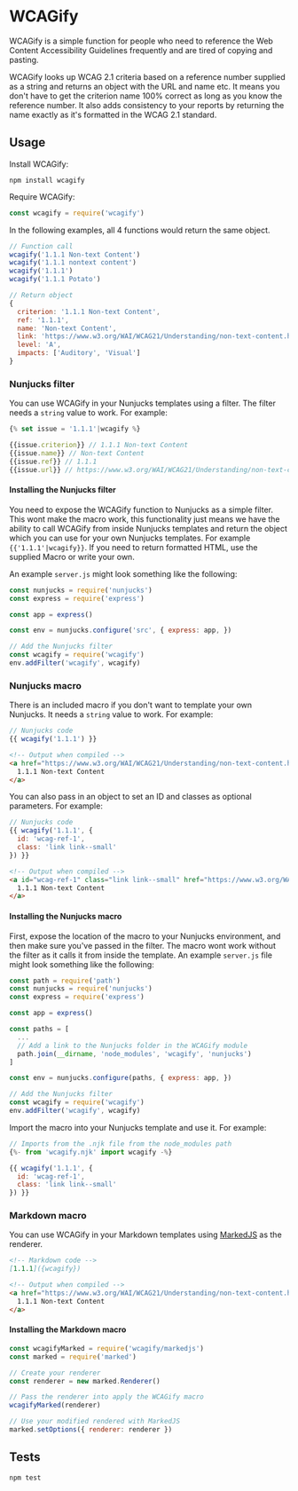 # WCAGify

WCAGify is a simple function for people who need to reference the Web Content Accessibility Guidelines frequently and are tired of copying and pasting.

WCAGify looks up WCAG 2.1 criteria based on a reference number supplied as a string and returns an object with the URL and name etc. It means you don't have to get the criterion name 100% correct as long as you know the reference number. It also adds consistency to your reports by returning the name exactly as it's formatted in the WCAG 2.1 standard.

## Usage

Install WCAGify:

```
npm install wcagify
```

Require WCAGify:
```javascript
const wcagify = require('wcagify')
```

In the following examples, all 4 functions would return the same object.

```javascript
// Function call
wcagify('1.1.1 Non-text Content')
wcagify('1.1.1 nontext content')
wcagify('1.1.1')
wcagify('1.1.1 Potato')

// Return object
{
  criterion: '1.1.1 Non-text Content',
  ref: '1.1.1',
  name: 'Non-text Content',
  link: 'https://www.w3.org/WAI/WCAG21/Understanding/non-text-content.html',
  level: 'A',
  impacts: ['Auditory', 'Visual']
}
```

### Nunjucks filter
You can use WCAGify in your Nunjucks templates using a filter. The filter needs a `string` value to work. For example:

```javascript
{% set issue = '1.1.1'|wcagify %}

{{issue.criterion}} // 1.1.1 Non-text Content
{{issue.name}} // Non-text Content
{{issue.ref}} // 1.1.1
{{issue.url}} // https://www.w3.org/WAI/WCAG21/Understanding/non-text-content.html
```

#### Installing the Nunjucks filter

You need to expose the WCAGify function to Nunjucks as a simple filter. This wont make the macro work, this functionality just means we have the ability to call WCAGify from inside Nunjucks templates and return the object which you can use for your own Nunjucks templates. For example `{{'1.1.1'|wcagify}}`. If you need to return formatted HTML, use the supplied Macro or write your own.

An example `server.js` might look something like the following:

```javascript
const nunjucks = require('nunjucks')
const express = require('express')

const app = express()

const env = nunjucks.configure('src', { express: app, })

// Add the Nunjucks filter
const wcagify = require('wcagify')
env.addFilter('wcagify', wcagify)
```

### Nunjucks macro

There is an included macro if you don't want to template your own Nunjucks. It needs a `string` value to work. For example:

```javascript
// Nunjucks code
{{ wcagify('1.1.1') }}
```

```html
<!-- Output when compiled -->
<a href="https://www.w3.org/WAI/WCAG21/Understanding/non-text-content.html">
  1.1.1 Non-text Content
</a>
```

You can also pass in an object to set an ID and classes as optional parameters. For example:

```javascript
// Nunjucks code
{{ wcagify('1.1.1', {
  id: 'wcag-ref-1',
  class: 'link link--small'
}) }}
```

```html
<!-- Output when compiled -->
<a id="wcag-ref-1" class="link link--small" href="https://www.w3.org/WAI/WCAG21/Understanding/non-text-content.html">
  1.1.1 Non-text Content
</a>
```

#### Installing the Nunjucks macro

First, expose the location of the macro to your Nunjucks environment, and then make sure you've passed in the filter. The macro wont work without the filter as it calls it from inside the template. An example `server.js` file might look something like the following:

```javascript
const path = require('path')
const nunjucks = require('nunjucks')
const express = require('express')

const app = express()

const paths = [
  ...
  // Add a link to the Nunjucks folder in the WCAGify module
  path.join(__dirname, 'node_modules', 'wcagify', 'nunjucks')
]

const env = nunjucks.configure(paths, { express: app, })

// Add the Nunjucks filter
const wcagify = require('wcagify')
env.addFilter('wcagify', wcagify)

```

Import the macro into your Nunjucks template and use it. For example:

```javascript
// Imports from the .njk file from the node_modules path
{%- from 'wcagify.njk' import wcagify -%}

{{ wcagify('1.1.1', {
  id: 'wcag-ref-1',
  class: 'link link--small'
}) }}
```

### Markdown macro

You can use WCAGify in your Markdown templates using [MarkedJS](https://www.npmjs.com/package/marked) as the renderer.

```markdown
<!-- Markdown code -->
[1.1.1]({wcagify})
```

```html
<!-- Output when compiled -->
<a href="https://www.w3.org/WAI/WCAG21/Understanding/non-text-content.html">
  1.1.1 Non-text Content
</a>
```

#### Installing the Markdown macro

```javascript
const wcagifyMarked = require('wcagify/markedjs')
const marked = require('marked')

// Create your renderer
const renderer = new marked.Renderer()

// Pass the renderer into apply the WCAGify macro
wcagifyMarked(renderer)

// Use your modified rendered with MarkedJS
marked.setOptions({ renderer: renderer })
```

## Tests

```
npm test
```